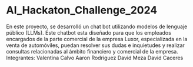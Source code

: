 # AI_Hackaton_Challenge_2024
En este proyecto, se desarrolló un chat bot utilizando modelos de lenguaje público (LLMs). Este chatbot esta diseñado para que los empleados encargados de la parte comercial de la empresa Luxor, especializada en la venta de automóviles, puedan resolver sus dudas e inquietudes y realizar consultas relacionadas al ámbito financiero y comercial de la empresa.
Integrantes:
Valentina Calvo
Aaron Rodriguez
David Meza
David Caceres
